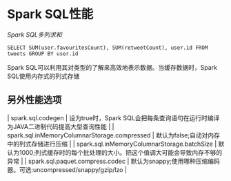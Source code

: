 # Spark SQL性能
*Spark SQL多列求和*
```
SELECT SUM(user.favouritesCount), SUM(retweetCount), user.id FROM tweets GROUP BY user.id
```
Spark SQL可以利用其对类型的了解来高效地表示数据。当缓存数据时，Spark SQL使用内存式的列式存储
## 另外性能选项
| spark.sql.codegen | 设为true时，Spark SQL会把每条查询语句在运行时编译为JAVA二进制代码提高大型查询性能 |
| spark.sql.inMemoryColumnarStorage.compressed | 默认为false;自动对内存中的列式存储进行压缩 |
| spark.sql.inMemoryColumnarStorage.batchSize | 默认为1000;列式缓存时的每个批处理的大小。把这个值调大可能会导致内存不够的异常 |
| spark.sql.paquet.compress.codec | 默认为snappy;使用哪种压缩编码器。可选:uncompressed/snappy/gzip/lzo |
